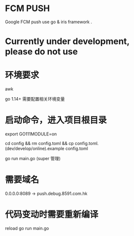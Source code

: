 # FCM PUSH
Google FCM push use go &amp; iris framework .


# Currently under development, please do not use


# 环境要求
awk

go 1.14+ 需要配置相关环境变量

# 启动命令，进入项目根目录
export GO111MODULE=on


cd config && rm config.toml && cp config.toml.(dev/develop/online).example config.toml 

go run main.go (super 管理)


# 需要域名
0.0.0.0:8089 -> push.debug.8591.com.hk

# 代码变动时需要重新编译
reload go run main.go
